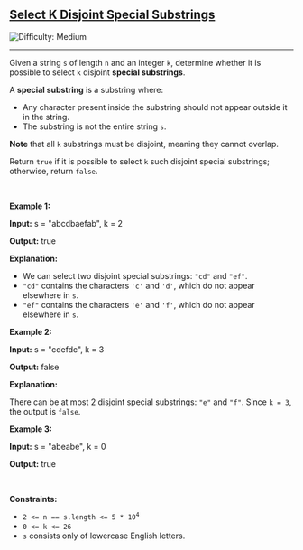 <h2><a href="https://leetcode.com/problems/select-k-disjoint-special-substrings">Select K Disjoint Special Substrings</a></h2> <img src='https://img.shields.io/badge/Difficulty-Medium-orange' alt='Difficulty: Medium' /><hr><p>Given a string <code>s</code> of length <code>n</code> and an integer <code>k</code>, determine whether it is possible to select <code>k</code> disjoint <strong>special substrings</strong>.</p>

<p>A <strong>special substring</strong> is a <span data-keyword="substring-nonempty">substring</span> where:</p>

<ul>
	<li>Any character present inside the substring should not appear outside it in the string.</li>
	<li>The substring is not the entire string <code>s</code>.</li>
</ul>

<p><strong>Note</strong> that all <code>k</code> substrings must be disjoint, meaning they cannot overlap.</p>

<p>Return <code>true</code> if it is possible to select <code>k</code> such disjoint special substrings; otherwise, return <code>false</code>.</p>

<p>&nbsp;</p>
<p><strong class="example">Example 1:</strong></p>

<div class="example-block">
<p><strong>Input:</strong> <span class="example-io">s = &quot;abcdbaefab&quot;, k = 2</span></p>

<p><strong>Output:</strong> <span class="example-io">true</span></p>

<p><strong>Explanation:</strong></p>

<ul>
	<li>We can select two disjoint special substrings: <code>&quot;cd&quot;</code> and <code>&quot;ef&quot;</code>.</li>
	<li><code>&quot;cd&quot;</code> contains the characters <code>&#39;c&#39;</code> and <code>&#39;d&#39;</code>, which do not appear elsewhere in <code>s</code>.</li>
	<li><code>&quot;ef&quot;</code> contains the characters <code>&#39;e&#39;</code> and <code>&#39;f&#39;</code>, which do not appear elsewhere in <code>s</code>.</li>
</ul>
</div>

<p><strong class="example">Example 2:</strong></p>

<div class="example-block">
<p><strong>Input:</strong> <span class="example-io">s = &quot;cdefdc&quot;, k = 3</span></p>

<p><strong>Output:</strong> <span class="example-io">false</span></p>

<p><strong>Explanation:</strong></p>

<p>There can be at most 2 disjoint special substrings: <code>&quot;e&quot;</code> and <code>&quot;f&quot;</code>. Since <code>k = 3</code>, the output is <code>false</code>.</p>
</div>

<p><strong class="example">Example 3:</strong></p>

<div class="example-block">
<p><strong>Input:</strong> <span class="example-io">s = &quot;abeabe&quot;, k = 0</span></p>

<p><strong>Output:</strong> <span class="example-io">true</span></p>
</div>

<p>&nbsp;</p>
<p><strong>Constraints:</strong></p>

<ul>
	<li><code>2 &lt;= n == s.length &lt;= 5 * 10<sup>4</sup></code></li>
	<li><code>0 &lt;= k &lt;= 26</code></li>
	<li><code>s</code> consists only of lowercase English letters.</li>
</ul>
